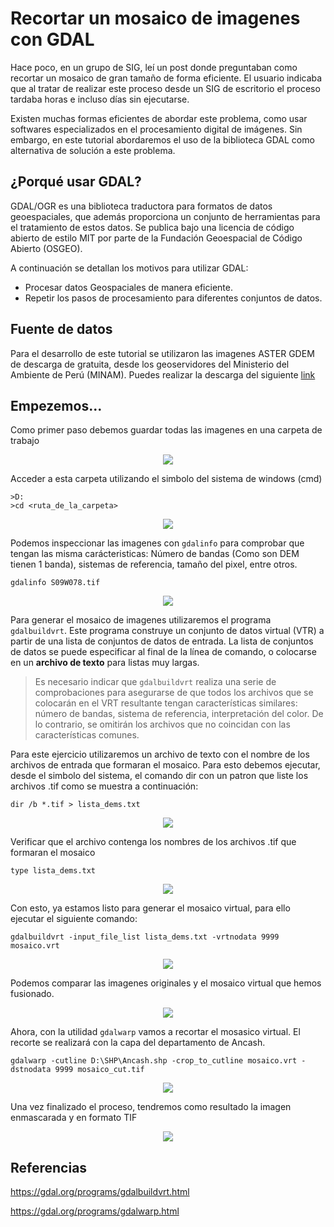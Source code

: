 # Recortar un mosaico de imagenes con GDAL

Hace poco, en un grupo de SIG, leí un post donde preguntaban como recortar un mosaico de gran tamaño de forma eficiente. El usuario indicaba que al tratar de realizar este proceso desde un SIG de escritorio el proceso tardaba horas e incluso días sin ejecutarse.

Existen muchas formas eficientes de abordar este problema, como usar softwares especializados en el procesamiento digital de imágenes. Sin embargo, en este tutorial abordaremos el uso de la biblioteca GDAL como alternativa de solución a este problema.

## ¿Porqué usar GDAL?

GDAL/OGR es una biblioteca traductora para formatos de datos geoespaciales, que además proporciona un conjunto de herramientas para el tratamiento de estos datos. Se publica bajo una licencia de código abierto de estilo MIT por parte de la Fundación Geoespacial de Código Abierto (OSGEO).

A continuación se detallan los motivos para utilizar GDAL:

* Procesar datos Geospaciales de manera eficiente.
* Repetir los pasos de procesamiento para diferentes conjuntos de datos.

## Fuente de datos

Para el desarrollo de este tutorial se utilizaron las imagenes ASTER GDEM de descarga de gratuita, desde los geoservidores del Ministerio del Ambiente de Perú (MINAM). Puedes realizar la descarga del siguiente [link](https://geoservidorperu.minam.gob.pe/geoservidor/download_raster.aspx)

## Empezemos...

Como primer paso debemos guardar todas las imagenes en una carpeta de trabajo

<p align="center"><img src = "https://user-images.githubusercontent.com/88239150/190855386-b4e57497-47fc-4c64-bc84-481fd6e340f6.png"/></p>

Acceder a esta carpeta utilizando el simbolo del sistema de windows (cmd)

```
>D:
>cd <ruta_de_la_carpeta>
```

<p align="center"><img src = "https://user-images.githubusercontent.com/88239150/190856203-29402f7a-3f09-4869-9b52-d068a262a246.png"/></p>

Podemos inspeccionar las imagenes con `gdalinfo` para comprobar que tengan las misma carácteristicas: Número de bandas (Como son DEM tienen 1 banda), sistemas de referencia, tamaño del pixel, entre otros.

```
gdalinfo S09W078.tif
```

<p align="center"><img src = "https://user-images.githubusercontent.com/88239150/190857092-66138c42-0cea-4f2d-b5a2-364de4d7d1e7.png"/></p>

Para generar el mosaico de imagenes utilizaremos el programa `gdalbuildvrt`. Este programa construye un conjunto de datos virtual (VTR) a partir de una lista de conjuntos de datos de entrada. La lista de conjuntos de datos se puede especificar al final de la línea de comando, o colocarse en un **archivo de texto** para listas muy largas.

> Es necesario indicar que `gdalbuildvrt` realiza una serie de comprobaciones para asegurarse de que todos los archivos que se colocarán en el VRT resultante tengan características similares: número de bandas, sistema de referencia, interpretación del color. De lo contrario, se omitirán los archivos que no coincidan con las características comunes.

Para este ejercicio utilizaremos un archivo de texto con el nombre de los archivos de entrada que formaran el mosaico. Para esto debemos ejecutar, desde el simbolo del sistema, el comando dir con un patron que liste los archivos .tif como se muestra a continuación:

```
dir /b *.tif > lista_dems.txt
```

<p align="center"><img src = "https://user-images.githubusercontent.com/88239150/190856226-27eece55-0468-4412-ad2d-dba8a63385fa.png"/></p>

Verificar que el archivo contenga los nombres de los archivos .tif que formaran el mosaico

```
type lista_dems.txt
```

<p align="center"><img src = "https://user-images.githubusercontent.com/88239150/190856261-86786d96-ff42-41f2-b146-ddcf4fa27943.png"/></p>

Con esto, ya estamos listo para generar el mosaico virtual, para ello ejecutar el siguiente comando:

```
gdalbuildvrt -input_file_list lista_dems.txt -vrtnodata 9999 mosaico.vrt
```

<p align="center"><img src = "https://user-images.githubusercontent.com/88239150/190856437-0ee2eb13-7d49-4b2f-bfe9-29e058b46b48.png"/></p>

Podemos comparar las imagenes originales y el mosaico virtual que hemos fusionado.

<p align="center"><img src = "https://user-images.githubusercontent.com/88239150/190856643-cc4cba19-8cee-46da-9f72-793e2ddb8905.png"/></p>

Ahora, con la utilidad `gdalwarp` vamos a recortar el mosasico virtual. El recorte se realizará con la capa del departamento de Ancash.

```
gdalwarp -cutline D:\SHP\Ancash.shp -crop_to_cutline mosaico.vrt -dstnodata 9999 mosaico_cut.tif
```

<p align="center"><img src = "https://user-images.githubusercontent.com/88239150/190856960-6b534fe7-66e4-4c91-aded-b805cb3267a1.png"/></p>

Una vez finalizado el proceso, tendremos como resultado la imagen enmascarada y en formato TIF

<p align="center"><img src = "https://user-images.githubusercontent.com/88239150/190856909-cc7c0208-244f-45d2-bdad-6143e7bd9a85.png"/></p>

## Referencias

https://gdal.org/programs/gdalbuildvrt.html

https://gdal.org/programs/gdalwarp.html


